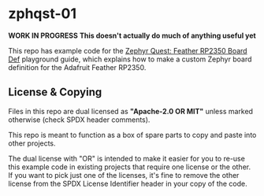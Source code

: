 <!-- SPDX-License-Identifier: Apache-2.0 OR MIT -->
<!-- SPDX-FileCopyrightText: Copyright 2025 Sam Blenny -->

# zphqst-01

**WORK IN PROGRESS**
**This doesn't actually do much of anything useful yet**

This repo has example code for the
[Zephyr Quest: Feather RP2350 Board Def](https://adafruit-playground.com/u/SamBlenny/pages/zephyr-quest-feather-rp2350-board-def)
playground guide, which explains how to make a custom Zephyr board definition
for the Adafruit Feather RP2350.


## License & Copying

Files in this repo are dual licensed as **"Apache-2.0 OR MIT"** unless marked
otherwise (check SPDX header comments).

This repo is meant to function as a box of spare parts to copy and paste into
other projects.

The dual license with "OR" is intended to make it easier for you to re-use this
example code in existing projects that require one license or the other. If you
want to pick just one of the licenses, it's fine to remove the other license
from the SPDX License Identifier header in your copy of the code.
